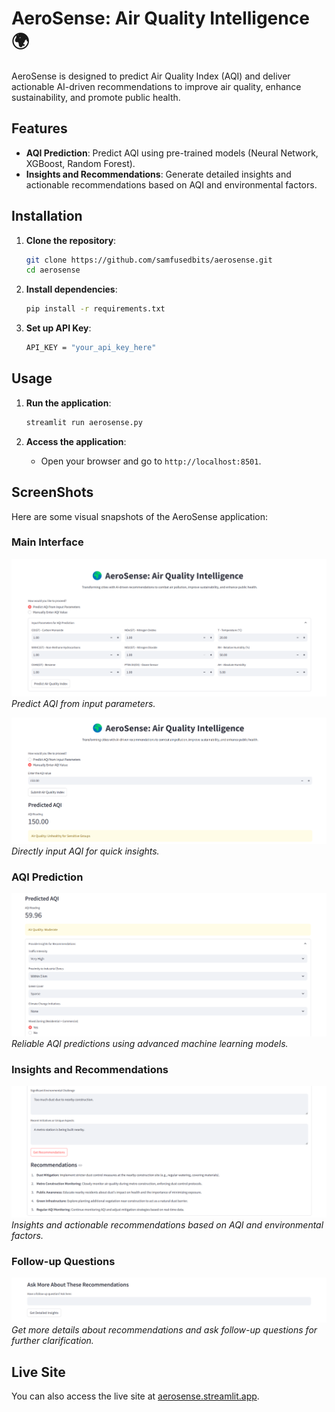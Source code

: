 # AeroSense: Air Quality Intelligence 🌍

AeroSense is designed to predict Air Quality Index (AQI) and deliver actionable AI-driven recommendations to improve air quality, enhance sustainability, and promote public health.

## Features

- **AQI Prediction**: Predict AQI using pre-trained models (Neural Network, XGBoost, Random Forest).
- **Insights and Recommendations**: Generate detailed insights and actionable  recommendations based on AQI and environmental factors.

## Installation

1. **Clone the repository**:
    ```sh
    git clone https://github.com/samfusedbits/aerosense.git
    cd aerosense
    ```

2. **Install dependencies**:
    ```sh
    pip install -r requirements.txt
    ```

3. **Set up API Key**:
    ```sh
    API_KEY = "your_api_key_here"
    ```

## Usage

1. **Run the application**:
    ```sh
    streamlit run aerosense.py
    ```

2. **Access the application**:
    - Open your browser and go to `http://localhost:8501`.

## ScreenShots

Here are some visual snapshots of the AeroSense application:

### Main Interface

![AeroSense](assets/aerosense_predictaqi.png)
*Predict AQI from input parameters.*

![AeroSense](assets/aerosense_manualaqi.png)
*Directly input AQI for quick insights.*


### AQI Prediction
![AQI Prediction](assets/aqi_prediction.png)
*Reliable AQI predictions using advanced machine learning models.*

### Insights and Recommendations
![Insights and Recommendations](assets/insights_recommendations.png)
*Insights and actionable recommendations based on AQI and environmental factors.*


### Follow-up Questions
![Ask More](assets/ask_more.png)
*Get more details about recommendations and ask follow-up questions for further clarification.*

## Live Site

You can also access the live site at [aerosense.streamlit.app](https://aerosense.streamlit.app).